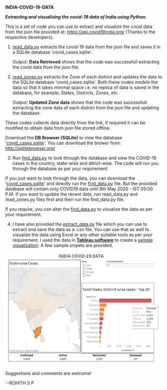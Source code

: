 **INDIA-COVID-19-DATA**

***Extracting and visualizing the covid-19 data of India using Python.***

This is a set of code you can use to extract and visualize the covid data from the json file provided at:
https://api.covid19india.org/ (Thanks to the respective developers).

1. [read_data.py](read_data.py) extracts the covid-19 data from the json file and saves it in a SQLite database 'covid_cases.sqlite'.

    Output: **Data Retrieved** shows that the code was successfull extracting the covid data from the json file.

2. [read_zones.py](read_zones.py) extracts the Zone of each district and updates the data to the SQLite database 'covid_cases.sqlite'.
    Both these codes models the data so that it takes minimal space i.e. no replica of data is saved in the database,
    for example, States, Districts, Zones, etc.

    Output: **Updated Zone data** shows that the code was successfull extracting the zone data of each district from the json file and
    updating the database.

These codes collects data directly from the link, if required it can be modified to obtain data from json file stored offline.

Download the **DB Browser (SQLite)** to view the database '[covid_cases.sqlite](covid_cases.sqlite)'.
You can download the brower from:
http://sqlitebrowser.org/

3. Run [find_data.py](find_data.py) to look through the database and view the COVID-19 cases in the country, state-wise and ditrict-wise. The code will run you through the database as per your requirement.

If you just want to look through the data, you can download the '[covid_cases.sqlite](covid_cases.sqlite)' and directly run the
[find_data.py](find_data.py) file. But the provided database will contain only COVID19 data until 8th May 2020 - IST 05:00 P.M. If you
want to update the recent data, run read_data.py and read_zones.py files first and then run the find_data.py file.

If you require, you can alter the [find_data.py](find_data.py) to visualize the data as per your requirement.

4. I have also provided the [extract_data.py](extract_data.py) file which you can use to extract and save the data as a .csv file. 
You can use that as well to visualize the data using Excel or any other suitable tools as per your requirement. I used the data in
[**Tableau software**](https://www.tableau.com/) to create a [sample visualization](visualization_sample). A few sample snipets are
provided. 

![](visualization_sample/sample_4.jpg)
    
Suggestions and comments are welcome!

--ROHITH S P
